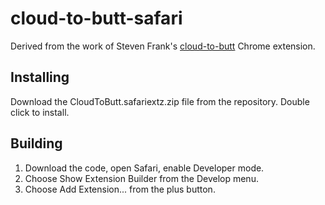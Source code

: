 # cloud-to-butt-safari

Derived from the work of Steven Frank's [cloud-to-butt](https://github.com/panicsteve/cloud-to-butt) Chrome extension.


## Installing

Download the CloudToButt.safariextz.zip file from the repository. Double click to install.


## Building

1. Download the code, open Safari, enable Developer mode.
2. Choose Show Extension Builder from the Develop menu.
3. Choose Add Extension... from the plus button.
